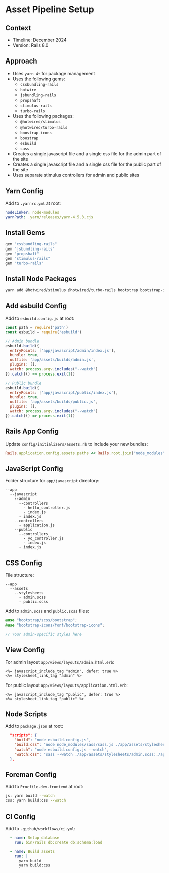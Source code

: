 # Asset Pipeline Setup

## Context

* Timeline: December 2024
* Version: Rails 8.0

## Approach

* Uses `yarn 4+` for package management
* Uses the following gems:
  - `cssbundling-rails`
  - `hotwire`
  - `jsbundling-rails`
  - `propshaft`
  - `stimulus-rails`
  - `turbo-rails`
* Uses the following packages:
  - `@hotwired/stimulus`
  - `@hotwired/turbo-rails`
  - `boostrap-icons`
  - `boostrap`
  - `esbuild`
  - `sass`
* Creates a single javascript file and a single css file for the admin part of the site
* Creates a single javascript file and a single css file for the public part of the site
* Uses separate stimulus controllers for admin and public sites

## Yarn Config

Add to `.yarnrc.yml` at root:

```yaml
nodeLinker: node-modules
yarnPath: .yarn/releases/yarn-4.5.3.cjs
```

## Install Gems

```ruby
gem "cssbundling-rails"
gem "jsbundling-rails"
gem "propshaft"
gem "stimulus-rails"
gem "turbo-rails"
```

## Install Node Packages

```bash
yarn add @hotwired/stimulus @hotwired/turbo-rails bootstrap bootstrap-icons esbuild sass
```

## Add esbuild Config

Add to `esbuild.config.js` at root:

```javascript
const path = require('path')
const esbuild = require('esbuild')

// Admin bundle
esbuild.build({
  entryPoints: ['app/javascript/admin/index.js'],
  bundle: true,
  outfile: 'app/assets/builds/admin.js',
  plugins: [],
  watch: process.argv.includes("--watch")
}).catch(() => process.exit(1))

// Public bundle
esbuild.build({
  entryPoints: ['app/javascript/public/index.js'],
  bundle: true,
  outfile: 'app/assets/builds/public.js',
  plugins: [],
  watch: process.argv.includes("--watch")
}).catch(() => process.exit(1))
```

## Rails App Config

Update `config/initializers/assets.rb` to include your new bundles:

```ruby
Rails.application.config.assets.paths << Rails.root.join("node_modules")
```

## JavaScript Config

Folder structure for `app/javascript` directory:

```
--app
  --javascript
    --admin
      --controllers
        - hello_controller.js
        - index.js
      - index.js
    --controllers
      - application.js
    --public
      --controllers
        - yo_controller.js
        - index.js
      - index.js
```

## CSS Config

File structure:

```
--app
  --assets
    --stylesheets
      - admin.scss
      - public.scss
```

Add to `admin.scss` and `public.scss` files:

```scss
@use "bootstrap/scss/bootstrap";
@use "bootstrap-icons/font/bootstrap-icons";

// Your admin-specific styles here
```

## View Config

For admin layout `app/views/layouts/admin.html.erb`:

```erb
<%= javascript_include_tag "admin", defer: true %>
<%= stylesheet_link_tag "admin" %>
```

For public layout `app/views/layouts/application.html.erb`:

```erb
<%= javascript_include_tag "public", defer: true %>
<%= stylesheet_link_tag "public" %>
```

## Node Scripts

Add to `package.json` at root:

```json
  "scripts": {
    "build": "node esbuild.config.js",
    "build:css": "node node_modules/sass/sass.js ./app/assets/stylesheets/admin.scss:./app/assets/builds/admin.css ./app/assets/stylesheets/public.scss:./app/assets/builds/public.css --no-source-map --load-path=node_modules --style=compressed",
    "watch": "node esbuild.config.js --watch",
    "watch:css": "sass --watch ./app/assets/stylesheets/admin.scss:./app/assets/builds/admin.css ./app/assets/stylesheets/public.scss:./app/assets/builds/public.css --no-source-map --load-path=node_modules"
  },
  ```

## Foreman Config

Add to `Procfile.dev.frontend` at root:

```bash
js: yarn build --watch
css: yarn build:css --watch
```

## CI Config

Add to `.github/workflows/ci.yml`:

```yaml
  - name: Setup database
    run: bin/rails db:create db:schema:load

  - name: Build assets
    run: |
      yarn build
      yarn build:css
```
